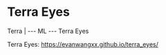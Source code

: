# Terra Eyes


Terra
|
--- ML
--- Terra Eyes

Terra Eyes:  https://evanwangxx.github.io/terra_eyes/
